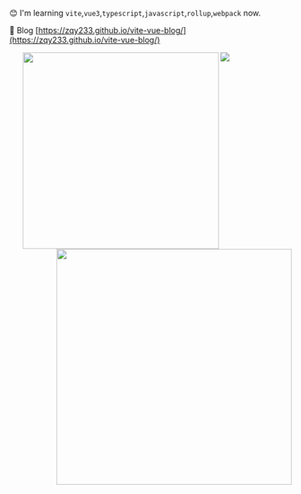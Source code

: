 😊 I'm learning `vite`,`vue3`,`typescript`,`javascript`,`rollup`,`webpack` now.

📝 Blog [https://zqy233.github.io/vite-vue-blog/](https://zqy233.github.io/vite-vue-blog/)

 <ul align="left">
  <img
    width="350px"
    align="left"
    src="https://github-readme-stats.vercel.app/api/top-langs/?username=zqy233&layout=compact"
  />
 </ul>
 
 <ul align="right">
  <img
    width="420px"
    align="right"
    src="https://github-readme-stats.vercel.app/api?username=zqy233&theme=prussian&show_icons=true&count_private=true"
  />
 </ul>
 
<img
  src="https://activity-graph.herokuapp.com/graph?username=zqy233&theme=xcode"
/>
